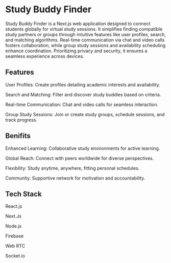 # Study Buddy Finder

Study Buddy Finder is a Next.js web application designed to connect students globally for virtual study sessions. It simplifies finding compatible study partners or groups through intuitive features like user profiles, search, and matching algorithms. Real-time communication via chat and video calls fosters collaboration, while group study sessions and availability scheduling enhance coordination. Prioritizing privacy and security, it ensures a seamless experience across devices.

## Features

User Profiles: Create profiles detailing academic interests and availability.

Search and Matching: Filter and discover study buddies based on criteria.

Real-time Communication: Chat and video calls for seamless interaction.

Group Study Sessions: Join or create study groups, schedule sessions, and track progress.

## Benifits

Enhanced Learning: Collaborative study environments for active learning.

Global Reach: Connect with peers worldwide for diverse perspectives.

Flexibility: Study anytime, anywhere, fitting personal schedules.

Community: Supportive network for motivation and accountability.

## Tech Stack

React.js

Next.Js

Node.js

Firebase

Web RTC

Socket.io
